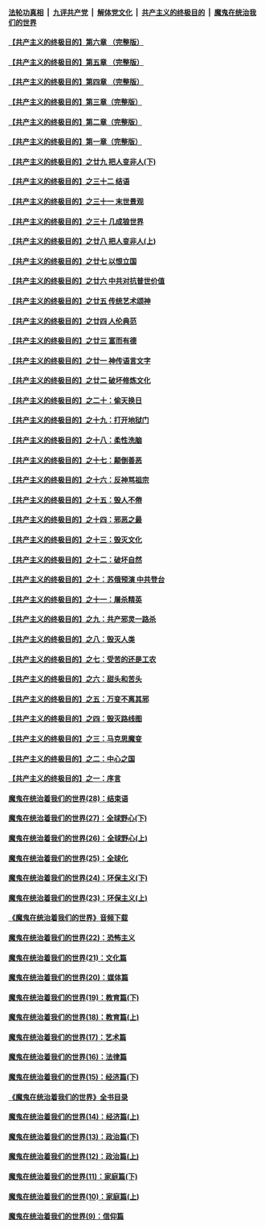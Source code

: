 

####  [法轮功真相](../../../../basic/blob/master/README.md?t=04011930) &nbsp;|&nbsp; [九评共产党](../../../../9ping.md/blob/master/README.md?t=04011930) &nbsp;|&nbsp; [解体党文化](../../../../jtdwh.md/blob/master/README.md?t=04011930)  &nbsp;|&nbsp; [共产主义的终极目的](../../../../gczydzjmd.md/blob/master/README.md?t=04011930) &nbsp;|&nbsp; [魔鬼在统治我们的世界](../../../../mgztzwmdsj.md/blob/master/README.md?t=04011930) 

#### [【共产主义的终极目的】第六章 （完整版）](../pages/nsc422/n11428913.md?t=04011930) 

#### [【共产主义的终极目的】第五章 （完整版）](../pages/nsc422/n11428912.md?t=04011930) 

#### [【共产主义的终极目的】第四章 （完整版）](../pages/nsc422/n11428907.md?t=04011930) 

#### [【共产主义的终极目的】第三章（完整版）](../pages/nsc422/n11428848.md?t=04011930) 

#### [【共产主义的终极目的】第二章（完整版）](../pages/nsc422/n11428831.md?t=04011930) 

#### [【共产主义的终极目的】第一章（完整版）](../pages/nsc422/n11417651.md?t=04011930) 

#### [【共产主义的终极目的】之廿九 把人变非人(下)](../pages/nsc422/n11344140.md?t=04011930) 

#### [【共产主义的终极目的】之三十二 结语](../pages/nsc422/n11360535.md?t=04011930) 

#### [【共产主义的终极目的】之三十一 末世景观](../pages/nsc422/n11351129.md?t=04011930) 

#### [【共产主义的终极目的】之三十 几成狼世界](../pages/nsc422/n11348280.md?t=04011930) 

#### [【共产主义的终极目的】之廿八 把人变非人(上)](../pages/nsc422/n11340492.md?t=04011930) 

#### [【共产主义的终极目的】之廿七 以恨立国](../pages/nsc422/n11336944.md?t=04011930) 

#### [【共产主义的终极目的】之廿六 中共对抗普世价值](../pages/nsc422/n11324785.md?t=04011930) 

#### [【共产主义的终极目的】之廿五 传统艺术颂神](../pages/nsc422/n11296396.md?t=04011930) 

#### [【共产主义的终极目的】之廿四 人伦典范](../pages/nsc422/n11296397.md?t=04011930) 

#### [【共产主义的终极目的】之廿三 富而有德](../pages/nsc422/n11283598.md?t=04011930) 

#### [【共产主义的终极目的】之廿一 神传语言文字](../pages/nsc422/n11263265.md?t=04011930) 

#### [【共产主义的终极目的】之廿二 破坏修炼文化](../pages/nsc422/n11245728.md?t=04011930) 

#### [【共产主义的终极目的】之二十：偷天换日](../pages/nsc422/n11238846.md?t=04011930) 

#### [【共产主义的终极目的】之十九：打开地狱门](../pages/nsc422/n11206376.md?t=04011930) 

#### [【共产主义的终极目的】之十八：柔性洗脑](../pages/nsc422/n11199994.md?t=04011930) 

#### [【共产主义的终极目的】之十七：颠倒善恶](../pages/nsc422/n11179782.md?t=04011930) 

#### [【共产主义的终极目的】之十六：反神骂祖宗](../pages/nsc422/n11166798.md?t=04011930) 

#### [【共产主义的终极目的】之十五：毁人不倦](../pages/nsc422/n11166792.md?t=04011930) 

#### [【共产主义的终极目的】之十四：邪恶之最](../pages/nsc422/n11150249.md?t=04011930) 

#### [【共产主义的终极目的】之十三：毁灭文化](../pages/nsc422/n11135227.md?t=04011930) 

#### [【共产主义的终极目的】之十二：破坏自然](../pages/nsc422/n11135214.md?t=04011930) 

#### [【共产主义的终极目的】之十：苏俄预演 中共登台](../pages/nsc422/n11118424.md?t=04011930) 

#### [【共产主义的终极目的】之十一：屠杀精英](../pages/nsc422/n11118442.md?t=04011930) 

#### [【共产主义的终极目的】之九：共产邪灵一路杀](../pages/nsc422/n11114139.md?t=04011930) 

#### [【共产主义的终极目的】之八：毁灭人类](../pages/nsc422/n11108503.md?t=04011930) 

#### [【共产主义的终极目的】之七：受苦的还是工农](../pages/nsc422/n11101809.md?t=04011930) 

#### [【共产主义的终极目的】之六：甜头和苦头](../pages/nsc422/n11096971.md?t=04011930) 

#### [【共产主义的终极目的】之五：万变不离其邪](../pages/nsc422/n11091285.md?t=04011930) 

#### [【共产主义的终极目的】之四：毁灭路线图](../pages/nsc422/n11086284.md?t=04011930) 

#### [【共产主义的终极目的】之三：马克思魔变](../pages/nsc422/n11061941.md?t=04011930) 

#### [【共产主义的终极目的】之二：中心之国](../pages/nsc422/n11047728.md?t=04011930) 

#### [【共产主义的终极目的】之一：序言](../pages/nsc422/n11086077.md?t=04011930) 

#### [魔鬼在统治着我们的世界(28)：结束语](../pages/nsc422/n10936246.md?t=04011930) 

#### [魔鬼在统治着我们的世界(27)：全球野心(下)](../pages/nsc422/n10928319.md?t=04011930) 

#### [魔鬼在统治着我们的世界(26)：全球野心(上)](../pages/nsc422/n10900318.md?t=04011930) 

#### [魔鬼在统治着我们的世界(25)：全球化](../pages/nsc422/n10788205.md?t=04011930) 

#### [魔鬼在统治着我们的世界(24)：环保主义(下)](../pages/nsc422/n10695307.md?t=04011930) 

#### [魔鬼在统治着我们的世界(23)：环保主义(上)](../pages/nsc422/n10688613.md?t=04011930) 

#### [《魔鬼在统治着我们的世界》音频下载](../pages/nsc422/n10635553.md?t=04011930) 

#### [魔鬼在统治着我们的世界(22)：恐怖主义](../pages/nsc422/n10614727.md?t=04011930) 

#### [魔鬼在统治着我们的世界(21)：文化篇](../pages/nsc422/n10597706.md?t=04011930) 

#### [魔鬼在统治着我们的世界(20)：媒体篇](../pages/nsc422/n10586579.md?t=04011930) 

#### [魔鬼在统治着我们的世界(19)：教育篇(下)](../pages/nsc422/n10564808.md?t=04011930) 

#### [魔鬼在统治着我们的世界(18)：教育篇(上)](../pages/nsc422/n10526970.md?t=04011930) 

#### [魔鬼在统治着我们的世界(17)：艺术篇](../pages/nsc422/n10499093.md?t=04011930) 

#### [魔鬼在统治着我们的世界(16)：法律篇](../pages/nsc422/n10485969.md?t=04011930) 

#### [魔鬼在统治着我们的世界(15)：经济篇(下)](../pages/nsc422/n10469975.md?t=04011930) 

#### [《魔鬼在统治着我们的世界》全书目录](../pages/nsc422/n10464261.md?t=04011930) 

#### [魔鬼在统治着我们的世界(14)：经济篇(上)](../pages/nsc422/n10457370.md?t=04011930) 

#### [魔鬼在统治着我们的世界(13)：政治篇(下)](../pages/nsc422/n10448270.md?t=04011930) 

#### [魔鬼在统治着我们的世界(12)：政治篇(上)](../pages/nsc422/n10444576.md?t=04011930) 

#### [魔鬼在统治着我们的世界(11)：家庭篇(下)](../pages/nsc422/n10440961.md?t=04011930) 

#### [魔鬼在统治着我们的世界(10)：家庭篇(上)](../pages/nsc422/n10435448.md?t=04011930) 

#### [魔鬼在统治着我们的世界(9)：信仰篇](../pages/nsc422/n10432159.md?t=04011930) 

